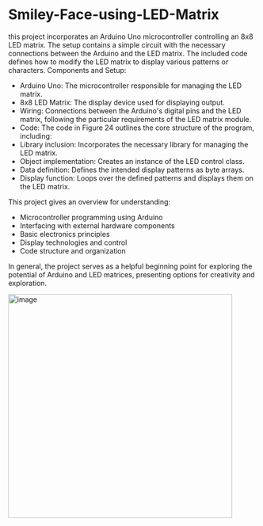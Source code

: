 # Smiley-Face-using-LED-Matrix

this project incorporates an Arduino Uno microcontroller controlling an 8x8 LED matrix. The setup contains a simple circuit with the necessary connections between the Arduino and the LED matrix. The included code defines how to modify the LED matrix to display various patterns or characters.
Components and Setup:
- Arduino Uno: The microcontroller responsible for managing the LED matrix.
- 8x8 LED Matrix: The display device used for displaying output.
- Wiring: Connections between the Arduino's digital pins and the LED matrix, following the particular requirements of the LED matrix module.
- Code: The code in Figure 24 outlines the core structure of the program, including:
- Library inclusion: Incorporates the necessary library for managing the LED matrix.
- Object implementation: Creates an instance of the LED control class.
- Data definition: Defines the intended display patterns as byte arrays.
- Display function: Loops over the defined patterns and displays them on the LED matrix.

This project gives an overview for understanding:
- Microcontroller programming using Arduino
- Interfacing with external hardware components
- Basic electronics principles
- Display technologies and control
- Code structure and organization

In general, the project serves as a helpful beginning point for exploring the potential of Arduino and LED matrices, presenting options for creativity and exploration.

<img width="452" alt="image" src="https://github.com/user-attachments/assets/752ab542-93c2-40cf-bfe7-e9d9e1265224">
